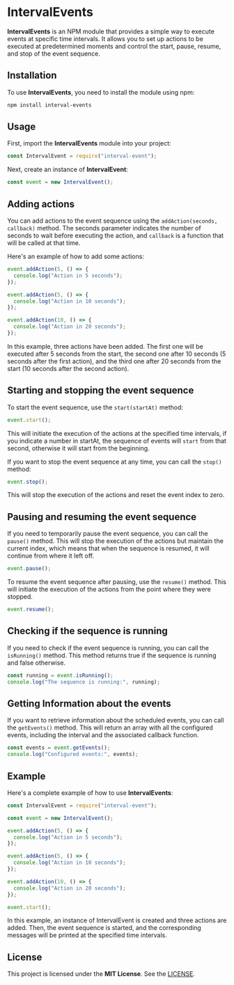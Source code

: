 # IntervalEvents
**IntervalEvents** is an NPM module that provides a simple way to execute events at specific time intervals. It allows you to set up actions to be executed at predetermined moments and control the start, pause, resume, and stop of the event sequence.

## Installation
To use **IntervalEvents**, you need to install the module using npm:
```bash
npm install interval-events
```

## Usage
First, import the **IntervalEvents** module into your project:
```js
const IntervalEvent = require("interval-event");
```

Next, create an instance of **IntervalEvent**:
```js
const event = new IntervalEvent();
```

## Adding actions
You can add actions to the event sequence using the `addAction(seconds, callback)` method. The seconds parameter indicates the number of seconds to wait before executing the action, and `callback` is a function that will be called at that time.

Here's an example of how to add some actions:
```js
event.addAction(5, () => {
  console.log("Action in 5 seconds");
});

event.addAction(5, () => {
  console.log("Action in 10 seconds");
});

event.addAction(10, () => {
  console.log("Action in 20 seconds");
});
```

In this example, three actions have been added. The first one will be executed after 5 seconds from the start, the second one after 10 seconds (5 seconds after the first action), and the third one after 20 seconds from the start (10 seconds after the second action).

## Starting and stopping the event sequence
To start the event sequence, use the `start(startAt)` method:
```js
event.start();
```
This will initiate the execution of the actions at the specified time intervals, if you indicate a number in startAt, the sequence of events will `start` from that second, otherwise it will start from the beginning.

If you want to stop the event sequence at any time, you can call the `stop()` method:

```js
event.stop();
```
This will stop the execution of the actions and reset the event index to zero.

## Pausing and resuming the event sequence
If you need to temporarily pause the event sequence, you can call the `pause()` method. This will stop the execution of the actions but maintain the current index, which means that when the sequence is resumed, it will continue from where it left off.
```js
event.pause();
```
To resume the event sequence after pausing, use the `resume()` method. This will initiate the execution of the actions from the point where they were stopped.

```js
event.resume();
```

## Checking if the sequence is running
If you need to check if the event sequence is running, you can call the `isRunning()` method. This method returns true if the sequence is running and false otherwise.

```js
const running = event.isRunning();
console.log("The sequence is running:", running);
```

## Getting Information about the events
If you want to retrieve information about the scheduled events, you can call the `getEvents()` method. This will return an array with all the configured events, including the interval and the associated callback function.

```js
const events = event.getEvents();
console.log("Configured events:", events);
```

## Example
Here's a complete example of how to use **IntervalEvents**:

```js
const IntervalEvent = require("interval-event");

const event = new IntervalEvent();

event.addAction(5, () => {
  console.log("Action in 5 seconds");
});

event.addAction(5, () => {
  console.log("Action in 10 seconds");
});

event.addAction(10, () => {
  console.log("Action in 20 seconds");
});

event.start();
```

In this example, an instance of IntervalEvent is created and three actions are added. Then, the event sequence is started, and the corresponding messages will be printed at the specified time intervals.

## License
This project is licensed under the **MIT License**. See the [LICENSE](https://github.com/AxelWine/interval-events/blob/main/LICENSE.md).
